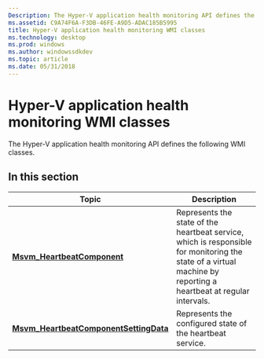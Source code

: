 ```yaml
---
Description: The Hyper-V application health monitoring API defines the following WMI classes.
ms.assetid: C9A74F6A-F3DB-46FE-A9D5-ADAC185B5995
title: Hyper-V application health monitoring WMI classes
ms.technology: desktop
ms.prod: windows
ms.author: windowssdkdev
ms.topic: article
ms.date: 05/31/2018
---
```


# Hyper-V application health monitoring WMI classes

The Hyper-V application health monitoring API defines the following WMI classes.

## In this section



| Topic                                                                                        | Description                                                                                                                                                                 |
|----------------------------------------------------------------------------------------------|-----------------------------------------------------------------------------------------------------------------------------------------------------------------------------|
| [**Msvm\_HeartbeatComponent**](msvm-heartbeatcomponent.md)<br/>                       | Represents the state of the heartbeat service, which is responsible for monitoring the state of a virtual machine by reporting a heartbeat at regular intervals.<br/> |
| [**Msvm\_HeartbeatComponentSettingData**](msvm-heartbeatcomponentsettingdata.md)<br/> | Represents the configured state of the heartbeat service.<br/>                                                                                                        |



 

 

 




